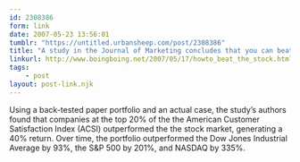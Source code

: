 ```yaml
---
id: 2308386
form: link
date: 2007-05-23 13:56:01
tumblr: "https://untitled.urbansheep.com/post/2308386"
title: "A study in the Journal of Marketing concludes that you can beat the market consistently by buying stock in companies with high customer satisfaction ratings (BoingBoing)"
linkurl: http://www.boingboing.net/2007/05/17/howto_beat_the_stock.html
tags:
    - post
layout: post-link.njk
---
```

<p>Using a back-tested paper portfolio and an actual case, the study&rsquo;s authors found that companies at the top 20% of the the American Customer Satisfaction Index (ACSI) outperformed the the stock market, generating a 40% return. Over time, the portfolio outperformed the Dow Jones Industrial Average by 93%, the S&amp;P 500 by 201%, and NASDAQ by 335%.</p>
